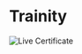 # Trainity
![Live Certificate](https://github.com/user-attachments/assets/8aea1f22-440a-4a1d-a067-bd24306ac470)

 

